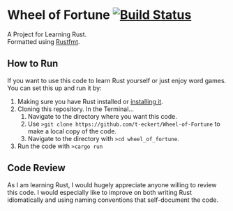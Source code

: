 # Wheel of Fortune [![Build Status](https://travis-ci.com/t-eckert/Wheel-of-Fortune.svg?branch=master)](https://travis-ci.com/t-eckert/Wheel-of-Fortune)

A Project for Learning Rust.  
Formatted using [Rustfmt](https://github.com/rust-lang-nursery/rustfmt).  

## How to Run  

If you want to use this code to learn Rust yourself or just enjoy word games. You can set this up and run it by:  

1. Making sure you have Rust installed or [installing it](https://doc.rust-lang.org/1.0.0/book/installing-rust.html).
2. Cloning this repository. In the Terminal...  
    1. Navigate to the directory where you want this code.  
    2. Use `>git clone https://github.com/t-eckert/Wheel-of-Fortune` to make a local copy of the code.  
    3. Navigate to the directory with `>cd wheel_of_fortune`.
3. Run the code with `>cargo run`

## Code Review  

As I am learning Rust, I would hugely appreciate anyone willing to review this code. I would especially like to improve on both writing Rust idiomatically and using naming conventions that self-document the code.  


